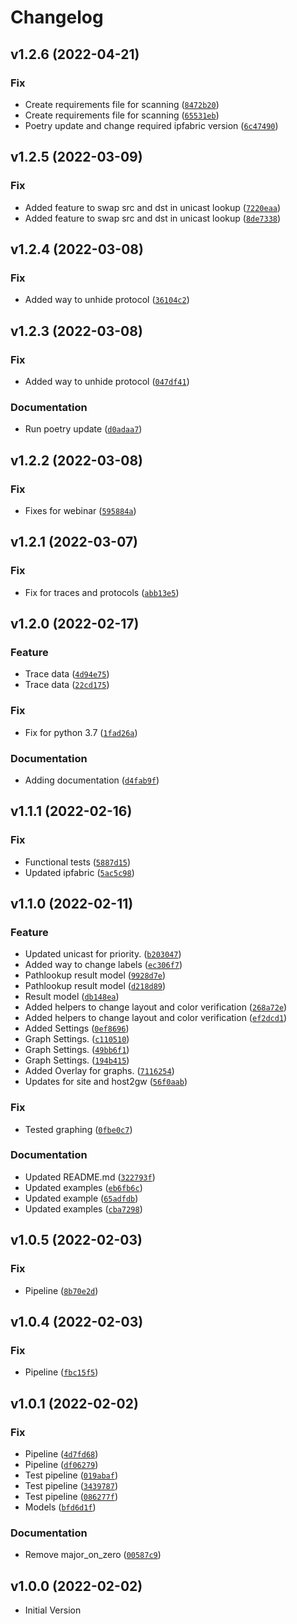 # Changelog

<!--next-version-placeholder-->

## v1.2.6 (2022-04-21)
### Fix
* Create requirements file for scanning ([`8472b20`](https://github.com/community-fabric/python-ipfabric-diagrams/commit/8472b20e5ca04806c8f486f25c59b37d325b026e))
* Create requirements file for scanning ([`65531eb`](https://github.com/community-fabric/python-ipfabric-diagrams/commit/65531ebe337e2b0c53b1a3299c5e5fbbb3ce9e37))
* Poetry update and change required ipfabric version ([`6c47490`](https://github.com/community-fabric/python-ipfabric-diagrams/commit/6c47490b97eac2e2a66840a3333461793e827038))

## v1.2.5 (2022-03-09)
### Fix
* Added feature to swap src and dst in unicast lookup ([`7220eaa`](https://github.com/community-fabric/python-ipfabric-diagrams/commit/7220eaad0fff8fe963848f85df663c88230018e4))
* Added feature to swap src and dst in unicast lookup ([`8de7338`](https://github.com/community-fabric/python-ipfabric-diagrams/commit/8de7338828fcf270b83b6bd7eb924b55273a0ef5))

## v1.2.4 (2022-03-08)
### Fix
* Added way to unhide protocol ([`36104c2`](https://github.com/community-fabric/python-ipfabric-diagrams/commit/36104c2546bc3431519c72e358cca52f69e0f4d8))

## v1.2.3 (2022-03-08)
### Fix
* Added way to unhide protocol ([`047df41`](https://github.com/community-fabric/python-ipfabric-diagrams/commit/047df418ce25052cb29c0383efb9cc3d550d8b90))

### Documentation
* Run poetry update ([`d0adaa7`](https://github.com/community-fabric/python-ipfabric-diagrams/commit/d0adaa794af4bf1986c548bc8c74ed1498f02567))

## v1.2.2 (2022-03-08)
### Fix
* Fixes for webinar ([`595884a`](https://github.com/community-fabric/python-ipfabric-diagrams/commit/595884a58d09b3e25e1055dfe7b583cadc9fb78d))

## v1.2.1 (2022-03-07)
### Fix
* Fix for traces and protocols ([`abb13e5`](https://github.com/community-fabric/python-ipfabric-diagrams/commit/abb13e55955984e3ebfda59a2c19091d5cfda63e))

## v1.2.0 (2022-02-17)
### Feature
* Trace data ([`4d94e75`](https://github.com/community-fabric/python-ipfabric-diagrams/commit/4d94e75965bc6cb321ee1bdee483a5b4f52296a6))
* Trace data ([`22cd175`](https://github.com/community-fabric/python-ipfabric-diagrams/commit/22cd17536698e8587f6127794c2262fe74d5ec7a))

### Fix
* Fix for python 3.7 ([`1fad26a`](https://github.com/community-fabric/python-ipfabric-diagrams/commit/1fad26a6cb9e8361d35e12180b53797035d9b268))

### Documentation
* Adding documentation ([`d4fab9f`](https://github.com/community-fabric/python-ipfabric-diagrams/commit/d4fab9f7908de947cc2fde561069790cb2edc641))

## v1.1.1 (2022-02-16)
### Fix
* Functional tests ([`5887d15`](https://github.com/community-fabric/python-ipfabric-diagrams/commit/5887d1557a840e32e458869f215f0d6d9376e726))
* Updated ipfabric ([`5ac5c98`](https://github.com/community-fabric/python-ipfabric-diagrams/commit/5ac5c982edb2c42f7181053bde18e432ccd12a57))

## v1.1.0 (2022-02-11)
### Feature
* Updated unicast for priority. ([`b203047`](https://github.com/community-fabric/python-ipfabric-diagrams/commit/b203047346d354b6a65473e5d41316396756af56))
* Added way to change labels ([`ec306f7`](https://github.com/community-fabric/python-ipfabric-diagrams/commit/ec306f74ae1c329e816c798f37bd1246d68cab09))
* Pathlookup result model ([`9928d7e`](https://github.com/community-fabric/python-ipfabric-diagrams/commit/9928d7e4baf714566d5cffdaf20c464ecf956a78))
* Pathlookup result model ([`d218d89`](https://github.com/community-fabric/python-ipfabric-diagrams/commit/d218d89adff7094282662f163bc62187b9b11133))
* Result model ([`db148ea`](https://github.com/community-fabric/python-ipfabric-diagrams/commit/db148ead106759a161c263177be633d968d690ff))
* Added helpers to change layout and color verification ([`268a72e`](https://github.com/community-fabric/python-ipfabric-diagrams/commit/268a72ecb6c97a833a2ddd46d10e6d1700e6a622))
* Added helpers to change layout and color verification ([`ef2dcd1`](https://github.com/community-fabric/python-ipfabric-diagrams/commit/ef2dcd11d34b7326457fc6d760bd44ff20051ba1))
* Added Settings ([`0ef8696`](https://github.com/community-fabric/python-ipfabric-diagrams/commit/0ef869671b770a3c5a7869f0e9ecef673470061e))
* Graph Settings. ([`c110510`](https://github.com/community-fabric/python-ipfabric-diagrams/commit/c11051080388f77b3173b0a27c10f295113ca466))
* Graph Settings. ([`49bb6f1`](https://github.com/community-fabric/python-ipfabric-diagrams/commit/49bb6f199c68cc24f2d0fb5bcc2ed1b4ffe7cb78))
* Graph Settings. ([`194b415`](https://github.com/community-fabric/python-ipfabric-diagrams/commit/194b415c094536ec32551bc1598a9ed458096e17))
* Added Overlay for graphs. ([`7116254`](https://github.com/community-fabric/python-ipfabric-diagrams/commit/7116254f43bef5107dc895ab0230713c88ac95a1))
* Updates for site and host2gw ([`56f0aab`](https://github.com/community-fabric/python-ipfabric-diagrams/commit/56f0aab98f71e142ab4b403a75953c7a127fa99f))

### Fix
* Tested graphing ([`0fbe0c7`](https://github.com/community-fabric/python-ipfabric-diagrams/commit/0fbe0c704d4defacd805f4cfc676a4a0612771cc))

### Documentation
* Updated README.md ([`322793f`](https://github.com/community-fabric/python-ipfabric-diagrams/commit/322793f41d372a42fbde350f8d17b96ef5d44f67))
* Updated examples ([`eb6fb6c`](https://github.com/community-fabric/python-ipfabric-diagrams/commit/eb6fb6c9537ffa2be22c1179f25eb900a48e09cb))
* Updated example ([`65adfdb`](https://github.com/community-fabric/python-ipfabric-diagrams/commit/65adfdb72a77fdc4bef78eb56ab8f618054a331c))
* Updated examples ([`cba7298`](https://github.com/community-fabric/python-ipfabric-diagrams/commit/cba7298380d54d3605d66b814ffe1f1657068117))

## v1.0.5 (2022-02-03)
### Fix
* Pipeline ([`8b70e2d`](https://github.com/community-fabric/python-ipfabric-diagrams/commit/8b70e2d20c4d07b56a4f8bb0873b46be9aef520e))

## v1.0.4 (2022-02-03)
### Fix
* Pipeline ([`fbc15f5`](https://github.com/community-fabric/python-ipfabric-diagrams/commit/fbc15f5108e98635934ec8a3444b12b28ff06926))

## v1.0.1 (2022-02-02)
### Fix
* Pipeline ([`4d7fd68`](https://github.com/community-fabric/python-ipfabric-diagrams/commit/4d7fd68bcfeb2c2ed8522ccaf43eae74e522d236))
* Pipeline ([`df06279`](https://github.com/community-fabric/python-ipfabric-diagrams/commit/df062791f5870fa46198e52b29f986bd3cb786be))
* Test pipeline ([`019abaf`](https://github.com/community-fabric/python-ipfabric-diagrams/commit/019abaf863ae2bd033f69fcf08b58b5d67af37c6))
* Test pipeline ([`3439787`](https://github.com/community-fabric/python-ipfabric-diagrams/commit/343978704c40ec17f65aeadf86fd176437118ec8))
* Test pipeline ([`086277f`](https://github.com/community-fabric/python-ipfabric-diagrams/commit/086277f03d9c78bd81dce942eb786123262239d7))
* Models ([`bfd6d1f`](https://github.com/community-fabric/python-ipfabric-diagrams/commit/bfd6d1fe393488552e924b95cda942c1dd15e36e))

### Documentation
* Remove major_on_zero ([`00587c9`](https://github.com/community-fabric/python-ipfabric-diagrams/commit/00587c98e52cda5ecf9ae7219eb295f59b7649b5))

## v1.0.0 (2022-02-02)
* Initial Version
